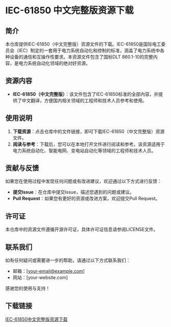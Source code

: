 # IEC-61850 中文完整版资源下载

## 简介

本仓库提供IEC-61850（中文完整版）资源文件的下载。IEC-61850是国际电工委员会（IEC）制定的一套用于电力系统自动化和控制的标准，涵盖了电力系统中各种设备的通信和互操作性要求。本资源文件包含了国标DLT 860.1-10的完整内容，是电力系统自动化领域的绝对好资源。

## 资源内容

- **IEC-61850（中文完整版）**：该文件包含了IEC-61850标准的全部内容，并提供了中文翻译，方便国内相关领域的工程师和技术人员参考和使用。

## 使用说明

1. **下载资源**：点击仓库中的文件链接，即可下载IEC-61850（中文完整版）资源文件。
2. **阅读与参考**：下载后，您可以在本地打开文件进行阅读和参考。该资源适用于电力系统自动化、智能电网、变电站自动化等领域的工程师和技术人员。

## 贡献与反馈

如果您在使用过程中发现任何问题或有改进建议，欢迎通过以下方式进行反馈：

- **提交Issue**：在仓库中提交Issue，描述您遇到的问题或建议。
- **Pull Request**：如果您有更好的资源或改进方案，欢迎提交Pull Request。

## 许可证

本仓库中的资源文件遵循开源许可证，具体许可证信息请参阅LICENSE文件。

## 联系我们

如有任何疑问或需要进一步的帮助，请通过以下方式联系我们：

- 邮箱：[your-email@example.com]
- 网站：[your-website.com]

感谢您的使用与支持！

## 下载链接

[IEC-61850中文完整版资源下载](https://pan.quark.cn/s/e4b7fa399130)